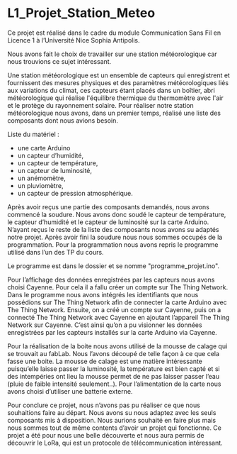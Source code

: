 # L1_Projet_Station_Meteo
Ce projet est réalisé dans le cadre du module Communication Sans Fil en Licence 1 à l’Université Nice Sophia Antipolis.

Nous avons fait le choix de travailler sur une station météorologique car nous trouvions ce sujet intéressant.

Une station météorologique est un ensemble de capteurs qui enregistrent et fournissent des mesures physiques et des paramètres météorologiques liés aux variations du climat, ces capteurs étant placés dans un boîtier, abri météorologique qui réalise l'équilibre thermique du thermomètre avec l'air et le protège du rayonnement solaire.
Pour réaliser notre station météorologique nous avons, dans un premier temps, réalisé une liste des composants dont nous avions besoin.

Liste du matériel :
- une carte Arduino
- un capteur d’humidité,
- un capteur de température,
- un capteur de luminosité, 
- un anémomètre, 
- un pluviomètre,
- un capteur de pression atmosphérique.

Après avoir reçus une partie des composants demandés, nous avons commencé la soudure. 
Nous avons donc soudé le capteur de température, le capteur d’humidité et le capteur de luminosité sur la carte Arduino. N’ayant reçus le reste de la liste des composants nous avons su adaptés notre projet.
Après avoir fini la soudure nous nous sommes occupés de la programmation.
Pour la programmation nous avons repris le programme utilisé dans l’un des TP du cours. 

Le programme est dans le dossier et se nomme "programme_projet.ino".


Pour l’affichage des données enregistrées par les capteurs nous avons choisi Cayenne.
Pour cela il a fallu créer un compte sur The Thing Network. Dans le programme nous avons intégrés les identifiants que nous possédions sur The Thing Network afin de connecter la carte Arduino avec The Thing Network. Ensuite, on a créé un compte sur Cayenne, puis on a connecté The Thing Network avec Cayenne en ajoutant l’appareil The Thing Network sur Cayenne. 
C’est ainsi qu’on a pu visionner les données enregistrées par les capteurs installés sur la carte Arduino via Cayenne.

Pour la réalisation de la boite nous avons utilisé de la mousse de calage qui se trouvait au fabLab. Nous l’avons découpé de telle façon à ce que cela fasse une boite. La mousse de calage est une matière intéressante puisqu’elle laisse passer la luminosité, la température est bien capté et si des intempéries ont lieu la mousse permet de ne pas laisser passer l’eau (pluie de faible intensité seulement..).
Pour l’alimentation de la carte nous avons choisi d’utiliser une batterie externe.


Pour conclure ce projet, nous n’avons pas pu réaliser ce que nous souhaitions faire au départ. Nous avons su nous adaptez avec les seuls composants mis à disposition. 
Nous aurions souhaité en faire plus mais nous sommes tout de même contents d’avoir un projet qui fonctionne.
Ce projet a été pour nous une belle découverte et nous aura permis de découvrir le LoRa, qui est un protocole de télécommunication intéressant.
